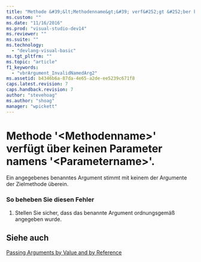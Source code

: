 ```yaml
---
title: "Methode &#39;&lt;Methodenname&gt;&#39; verf&#252;gt &#252;ber keinen Parameter namens &#39;&lt;Parametername&gt;&#39;. | Microsoft Docs"
ms.custom: ""
ms.date: "11/16/2016"
ms.prod: "visual-studio-dev14"
ms.reviewer: ""
ms.suite: ""
ms.technology: 
  - "devlang-visual-basic"
ms.tgt_pltfrm: ""
ms.topic: "article"
f1_keywords: 
  - "vbrArgument_InvalidNamedArg2"
ms.assetid: b4346b6a-87da-4e65-a2de-ee5239c671f8
caps.latest.revision: 7
caps.handback.revision: 7
author: "stevehoag"
ms.author: "shoag"
manager: "wpickett"
---
```

# Methode &#39;&lt;Methodenname&gt;&#39; verf&#252;gt &#252;ber keinen Parameter namens &#39;&lt;Parametername&gt;&#39;.
Ein angegebenes benanntes Argument stimmt mit keinem der Argumente der Zielmethode überein.  
  
### So beheben Sie diesen Fehler  
  
1.  Stellen Sie sicher, dass das benannte Argument ordnungsgemäß angegeben wurde.  
  
## Siehe auch  
 [Passing Arguments by Value and by Reference](../../visual-basic/programming-guide/language-features/procedures/passing-arguments-by-value-and-by-reference.md)
